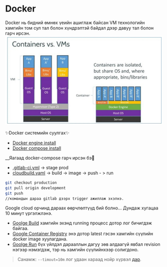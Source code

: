 # Docker


Docker нь бидний өмнөх үеийн ашиглаж байсан VM технологийн хамгийн том сул тал болон хүндрэлтэй байдал дээр давуу тал болон гарч ирсэн.
![Different VM](https://github.com/gereltod/docker/blob/611b675889fb5d6c011dd29c4895a1b5f7b779ea/content/docker-vm-container.webp)

✨Docker системийн суулгах✨
- [Docker engine install ](https://docs.docker.com/desktop/install/mac-install/)
- [Docker compose install](https://docs.docker.com/compose/install/)


 __Яагаад docker-compose гарч ирсэн бэ🤔
- [.gitlab-ci.yml](https://gitlab.com/Sodtseren/reeward-customer/-/blob/production/.gitlab-ci.yml) -> stage prod
- [cloudbuild.yaml](https://gitlab.com/Sodtseren/reeward-customer/-/blob/production/cloudbuild.yaml) -> build -> image -> push - > run



```sh
git checkout production
git pull origin development
git push 
//командын дараа gitlab дээрх trigger ажиллаж эхэлнэ.
```

Google cloud орчинд дараах өөрчлөлтүүд бий болно... 
Дундаж хугацаа 10 минут үргэлжлэнэ.

- [Goolge Build](https://console.cloud.google.com/cloud-build/builds?project=reeward-production) хамгийн эхэнд running процесс дотор лог бичигдэж байгаа.
- [Google Container Registry](https://console.cloud.google.com/gcr/images/reeward-production?project=reeward-production) энэ дотор latest гэсэн хамгийн сүүлийн docker image хуулагдана.
- [Goolge Run](https://console.cloud.google.com/run/detail/asia-southeast1/reeward-customer/revisions?project=reeward-production) бүх үйлдэл дарааллын дагуу зөв алдаагүй явбал revision нэгээр нэмэгдэж, тэр нь хамгийн сүүлийнхээр солигдоно.


> Санамж: `--timout=10m` лог удаан хараад нойр хүрвэл [дар](https://www.youtube.com/watch?v=G1IbRujko-A).

